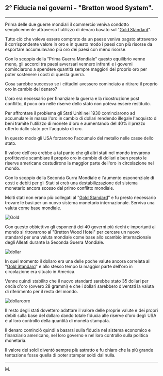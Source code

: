 ## 2° Fiducia nei governi - "Bretton wood System". 

---

Prima delle due guerre mondiali il commercio veniva condotto semplicemente attraverso l'utilizzo di denaro basato sul "[Gold Standard](https://it.wikipedia.org/wiki/Sistema_aureo)".  

Tutto ciò che voleva essere comprato da un paese veniva pagato attraverso il corrispondente valore in oro e in questo modo i paesi con più risorse da esportare accumulavano più oro dei paesi con meno risorse.

Con lo scoppio della "Prima Guerra Mondiale" questo equilibrio venne meno, gli accordi tra paesi avversari vennero infranti e i governi cominciarono a spendere quantità sempre maggiori del proprio oro per poter sostenere i costi di questa guerra.

Cosa sarebbe successo se i cittadini avessero cominciato a ritirare il proprio oro in cambio del denaro? 

L'oro era necessario per finanziare la guerra e la ricostruzione post conflitto, il poco oro nelle riserve dello stato non poteva essere restituito.

Per affrontare il problema gli Stati Uniti nel 1930 cominciarono ad accumulare in massa l'oro in cambio di dollari rendendo illegale l'acquisto di beni tramite l'utilizzo di monete d'oro e aumentando del 40% il prezzo offerto dallo stato per l'acquisto di oro.

In questo modo gli USA forzarono l'accumulo del metallo nelle casse dello stato.

Il valore dell'oro crebbe a tal punto che gli altri stati nel mondo trovarono profittevole scambiare il proprio oro in cambio di dollari e ben presto le riserve americane costudirono la maggior parte dell'oro in circolazione nel mondo.

Con lo scoppio della Seconda Gurra Mondiale e l'aumento esponenziale di costi e debiti per gli Stati si creò una destabilizzazione del sistema monetario ancora scosso dal primo conflitto mondiale. 

Molti stati non erano più collegati al "[Gold Standard](https://it.wikipedia.org/wiki/Sistema_aureo)" e fu presto necessario trovare le basi per un nuovo sistema monetario internazionale. Serviva una valuta come base mondiale.

![Gold](https://i.ibb.co/XsXGSLz/Bretton.png)

Con questo obbiettivo gli esponenti dei 40 governi più ricchi e importanti al mondo si ritrovarono al "Bretton Wood Hotel" per cercare un nuovo standard per una valuta mondiale come base allo scambio internazionale degli Alleati durante la Seconda Guerra Mondiale. 

![dollar](https://i.ibb.co/wLLRJmk/Dollarpow.png)

In quel momento il dollaro era una delle poche valute ancora correlata al "[Gold Standard](https://it.wikipedia.org/wiki/Sistema_aureo)" e allo stesso tempo la maggior parte dell'oro in circolazione era situato in America.

Venne quindi stabilito che il nuovo standard sarebbe stato 35 dollari per oncia d'oro (ovvero 28 grammi) e che i dollari sarebbero diventati la valuta di riferimento per il resto del mondo.

![dollarooro](https://i.ibb.co/JvVBsD1/Gold-standard-dollar-1.jpg)

Il resto degli stati dovettero adattare il valore delle proprie valute e dei propri debiti sulla base del dollaro dando totale fiducia alle riserve d'oro degli USA e al loro controllo della quantità di moneta stampata.

Il denaro cominciò quindi a basarsi sulla fiducia nel sistema economico e finanziario americano, nel loro governo e nel loro controllo sulla politica monetaria.

Il valore dei soldi diventò sempre più astratto e fu chiaro che la più grande tentazione fosse quella di poter stampar soldi dal nulla.

---
M.

```
